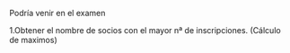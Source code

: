 Podría venir en el examen


1.Obtener el nombre de socios con el mayor nª de inscripciones. (Cálculo de maximos)